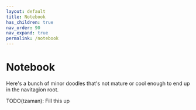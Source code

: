 ```yaml
---
layout: default
title: Notebook
has_children: true
nav_order: 90
nav_expand: true
permalink: /notebook
---
```


# Notebook

Here's a bunch of minor doodles that's not mature or cool enough to end up in the navitagion root.

TODO(tzaman): Fill this up
